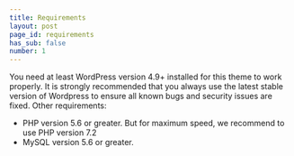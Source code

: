 ```yaml
---
title: Requirements
layout: post
page_id: requirements
has_sub: false
number: 1
---
```

You need at least WordPress version 4.9+ installed for this theme to work properly. It is strongly recommended that you always use the latest stable version of Wordpress to ensure all known bugs and security issues are fixed. Other requirements:

* PHP version 5.6 or greater. But for maximum speed, we recommend to use PHP version 7.2
* MySQL version 5.6 or greater.
